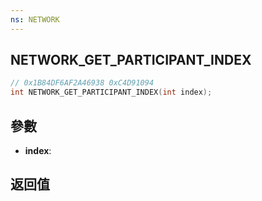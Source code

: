```yaml
---
ns: NETWORK
---
```

## NETWORK_GET_PARTICIPANT_INDEX

```c
// 0x1B84DF6AF2A46938 0xC4D91094
int NETWORK_GET_PARTICIPANT_INDEX(int index);
```


## 參數
* **index**: 

## 返回值
